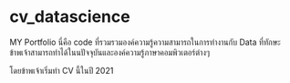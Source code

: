 # cv_datascience
MY Portfolio
นี่คือ code ที่รวมรวมองค์ความรู้ความสามารถในการทำงานกับ Data ที่ทักษะข้าพเจ้าสามารถทำได้ในนปัจจุบันและองค์ความรู้ภาษาคอมพิวเตอร์ต่างๆ 

โดยข้าพเจ้าเริ่มทำ CV นี้ในปี 2021

